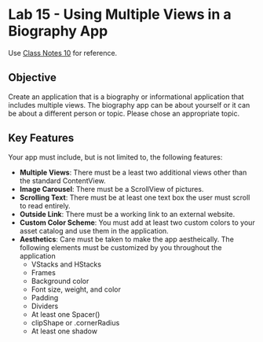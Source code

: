 # Lab 15 - Using Multiple Views in a Biography App

Use [Class Notes 10](???) for reference.

## Objective 
Create an application that is a biography or informational application that includes multiple views. The biography app can be about yourself or it can be about a different person or topic. Please chose an appropriate topic.


## Key Features
Your app must include, but is not limited to, the following features:
- **Multiple Views**: There must be a least two additional views other than the standard ContentView.
- **Image Carousel**: There must be a ScrollView of pictures.
- **Scrolling Text**: There must be at least one text box the user must scroll to read entirely.
- **Outside Link**: There must be a working link to an external website.
- **Custom Color Scheme**: You must add at least two custom colors to your asset catalog and use them in the application.
- **Aesthetics**: Care must be taken to make the app aestheically. The following elements must be customized by you throughout the application
  - VStacks and HStacks
  - Frames
  - Background color
  - Font size, weight, and color
  - Padding
  - Dividers
  - At least one Spacer()
  - clipShape or .cornerRadius
  - At least one shadow



